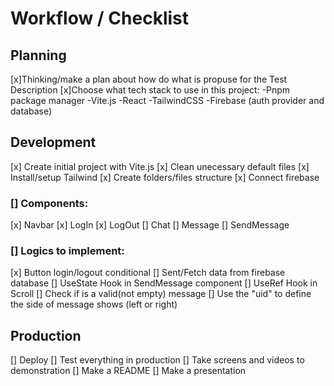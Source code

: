 # Workflow / Checklist

## Planning

[x]Thinking/make a plan about how do what is propuse for the Test Description
[x]Choose what tech stack to use in this project:
-Pnpm package manager
-Vite.js
-React
-TailwindCSS
-Firebase (auth provider and database)

## Development

[x] Create initial project with Vite.js
[x] Clean unecessary default files
[x] Install/setup Tailwind
[x] Create folders/files structure
[x] Connect firebase
### [] Components:
[x] Navbar
[x] LogIn
[x] LogOut
[] Chat
[] Message
[] SendMessage

### [] Logics to implement:
[x] Button login/logout conditional
[] Sent/Fetch data from firebase database
[] UseState Hook in SendMessage component
[] UseRef Hook in Scroll
[] Check if is a valid(not empty) message
[] Use the "uid" to define the side of message shows (left or right)

## Production

[] Deploy
[] Test everything in production
[] Take screens and videos to demonstration
[] Make a README
[] Make a presentation
